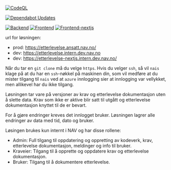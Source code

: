 [![CodeQL](https://github.com/navikt/etterlevelse/actions/workflows/github-code-scanning/codeql/badge.svg?branch=master)](https://github.com/navikt/etterlevelse/actions/workflows/github-code-scanning/codeql)

[![Dependabot Updates](https://github.com/navikt/etterlevelse/actions/workflows/dependabot/dependabot-updates/badge.svg?branch=master)](https://github.com/navikt/etterlevelse/actions/workflows/dependabot/dependabot-updates)

[![Backend](https://github.com/navikt/etterlevelse/actions/workflows/etterlevelse-backend.yml/badge.svg?branch=master)](https://github.com/navikt/etterlevelse/actions/workflows/etterlevelse-backend.yml)
[![Frontend](https://github.com/navikt/etterlevelse/actions/workflows/etterlevelse-frontend.yml/badge.svg?branch=master)](https://github.com/navikt/etterlevelse/actions/workflows/etterlevelse-frontend.yml)
[![Frontend-nextjs](https://github.com/navikt/etterlevelse/actions/workflows/etterlevelse-frontend-nextjs.yml/badge.svg)](https://github.com/navikt/etterlevelse/actions/workflows/etterlevelse-frontend-nextjs.yml)

url for løsningen:

- prod: https://etterlevelse.ansatt.nav.no/
- dev: https://etterlevelse.intern.dev.nav.no
- dev: https://etterlevelse-nextjs.intern.dev.nav.no/

Når du tar en `git clone` må du velge `https`. Hvis du velger `ssh`, så vil `nais` klage på at du har en `ssh`-nøkkel på maskinen din, som vil medføre at du mister tilgang til `nais` ved at `azure` innlogging sier at innlogging var vellykket, men allikevel har du ikke tilgang.

Løsningen tar vare på versjoner av krav og etterlevelse dokumentasjon uten å slette data. Krav som ikke er aktive blir satt til utgått og etterlevelse dokumentasjon knyttet til de er bevart.

For å gjøre endringer kreves det innlogget bruker. Løsningen lagrer alle endringer av data med tid, dato og bruker.

Løsingen brukes kun internt i NAV og har disse rollene:

- Admin: Full tilgang til oppdatering og oppretting av kodeverk, krav, etterlevelse dokumentasjon, meldinger og info til bruker.
- Kraveier: Tilgang til å opprette og oppdatere krav og etterlevelse dokumentasjon.
- Bruker: Tilgang til å dokumentere etterlevelse.
